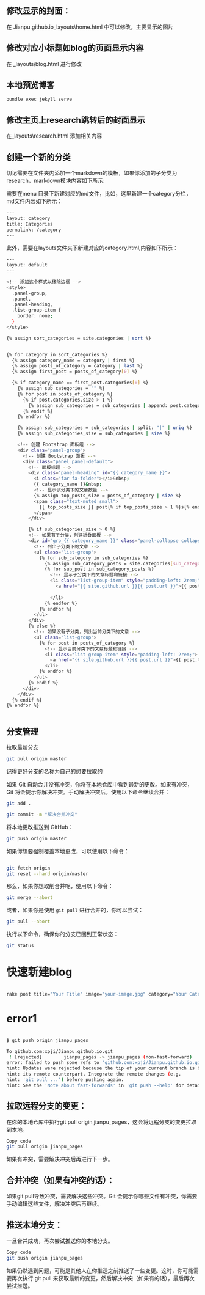## 修改显示的封面：

在 Jianpu.github.io\_layouts\home.html 中可以修改，主要显示的图片

## 修改对应小标题如blog的页面显示内容

在 _layouts\blog.html 进行修改

## 本地预览博客
```bash
bundle exec jekyll serve

```
## 修改主页上research跳转后的封面显示
在_layouts\research.html 添加相关内容


## 创建一个新的分类

切记需要在文件夹内添加一个markdown的模板，如果你添加的子分类为research，markdown模块内容如下所示:


需要在menu 目录下新建对应的md文件，比如，这里新建一个category分栏，md文件内容如下所示：
```bash
---
layout: category
title: Categories
permalink: /category
---
```

此外，需要在layouts文件夹下新建对应的category.html,内容如下所示：
```bash
---
layout: default
---

<!-- 添加这个样式以移除边框 -->
<style>
  .panel-group,
  .panel,
  .panel-heading,
  .list-group-item {
    border: none;
  }
</style>

{% assign sort_categories = site.categories | sort %}


{% for category in sort_categories %}
  {% assign category_name = category | first %}
  {% assign posts_of_category = category | last %}
  {% assign first_post = posts_of_category[0] %}

  {% if category_name == first_post.categories[0] %}
    {% assign sub_categories = "" %}
    {% for post in posts_of_category %}
      {% if post.categories.size > 1 %}
        {% assign sub_categories = sub_categories | append: post.categories[1] | append: "|" %}
      {% endif %}
    {% endfor %}

    {% assign sub_categories = sub_categories | split: "|" | uniq %}
    {% assign sub_categories_size = sub_categories | size %}

    <!-- 创建 Bootstrap 面板组 -->
    <div class="panel-group">
      <!-- 创建 Bootstrap 面板 -->
      <div class="panel panel-default">
        <!-- 面板标题 -->
        <div class="panel-heading" id="{{ category_name }}">
          <i class="far fa-folder"></i>&nbsp;
          {{ category_name }}&nbsp;
          <!-- 显示该分类下的文章数量 -->
          {% assign top_posts_size = posts_of_category | size %}
          <span class="text-muted small">
            {{ top_posts_size }} post{% if top_posts_size > 1 %}s{% endif %}
          </span>
        </div>

        {% if sub_categories_size > 0 %}
        <!-- 如果有子分类，创建折叠面板 -->
        <div id="grp_{{ category_name }}" class="panel-collapse collapse">
          <!-- 列出子分类下的文章 -->
          <ul class="list-group">
            {% for sub_category in sub_categories %}
              {% assign sub_category_posts = site.categories[sub_category] %}
              {% for sub_post in sub_category_posts %}
                <!-- 显示子分类下的文章标题和链接 -->
                <li class="list-group-item" style="padding-left: 2rem;">
                  <a href="{{ site.github.url }}{{ post.url }}">{{ post.title }}</a>
              
                </li>
              {% endfor %}
            {% endfor %}
          </ul>
        </div>
        {% else %}
          <!-- 如果没有子分类，列出当前分类下的文章 -->
          <ul class="list-group">
            {% for post in posts_of_category %}
              <!-- 显示当前分类下的文章标题和链接 -->
              <li class="list-group-item" style="padding-left: 2rem;">
                <a href="{{ site.github.url }}{{ post.url }}">{{ post.title }}</a>
              </li>
            {% endfor %}
          </ul>
        {% endif %}
      </div>
    </div>
  {% endif %}
{% endfor %}



```

## 分支管理

拉取最新分支
```bash
git pull origin master

```

记得更好分支的名称为自己的想要拉取的

如果 Git 自动合并没有冲突，你将在本地仓库中看到最新的更改。如果有冲突，Git 将会提示你解决冲突。手动解决冲突后，使用以下命令继续合并：
```bash
git add .

git commit -m "解决合并冲突"

```
将本地更改推送到 GitHub：

```bash
git push origin master

```

如果你想要强制覆盖本地更改，可以使用以下命令：
```bash

git fetch origin
git reset --hard origin/master

```


那么，如果你想取削合并呢，使用以下命令：


```bash
git merge --abort

```

或者，如果你是使用 `git pull` 进行合并的，你可以尝试：


```bash
git pull --abort
```

执行以下命令，确保你的分支已回到正常状态：
```bash
git status

```

# 快速新建blog

```bash

rake post title="Your Title" image="your-image.jpg" category="Your Category" tags="tag1,tag2"


```


# error1

```bash

$ git push origin jianpu_pages

To github.com:xpji/Jianpu.github.io.git
 ! [rejected]        jianpu_pages -> jianpu_pages (non-fast-forward)
error: failed to push some refs to 'github.com:xpji/Jianpu.github.io.git'
hint: Updates were rejected because the tip of your current branch is behind
hint: its remote counterpart. Integrate the remote changes (e.g.
hint: 'git pull ...') before pushing again.
hint: See the 'Note about fast-forwards' in 'git push --help' for details.

```


## 拉取远程分支的变更：

在你的本地仓库中执行git pull origin jianpu_pages，这会将远程分支的变更拉取到本地。


```bash
Copy code
git pull origin jianpu_pages

```
如果有冲突，需要解决冲突后再进行下一步。

## 合并冲突（如果有冲突的话）：

如果git pull导致冲突，需要解决这些冲突。Git 会提示你哪些文件有冲突，你需要手动编辑这些文件，解决冲突后再继续。

## 推送本地分支：

一旦合并成功，再次尝试推送你的本地分支。


```bash
Copy code
git push origin jianpu_pages

```
如果仍然遇到问题，可能是其他人在你推送之前推送了一些变更。这时，你可能需要再次执行 git pull 来获取最新的变更，然后解决冲突（如果有的话），最后再次尝试推送。